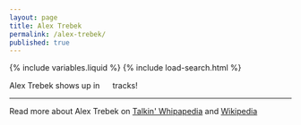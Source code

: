 ```yaml
---
layout: page
title: Alex Trebek
permalink: /alex-trebek/
published: true
---
```


{% include variables.liquid %}
{% include load-search.html %}

Alex Trebek shows up in <span id="alex-count-span"><img src="{{ site.baseurl }}/assets/img/loading.gif" id="statusImage" width="15" height="15" /></span> tracks!

<div id="alex-tracks-span" style="margin-left: 25px;"></div>

---

Read more about Alex Trebek on [Talkin' Whipapedia](https://talkinwhipapedia.fandom.com/wiki/Alex_Trebek_(person)) and [Wikipedia](https://en.wikipedia.org/wiki/Alex_Trebek)